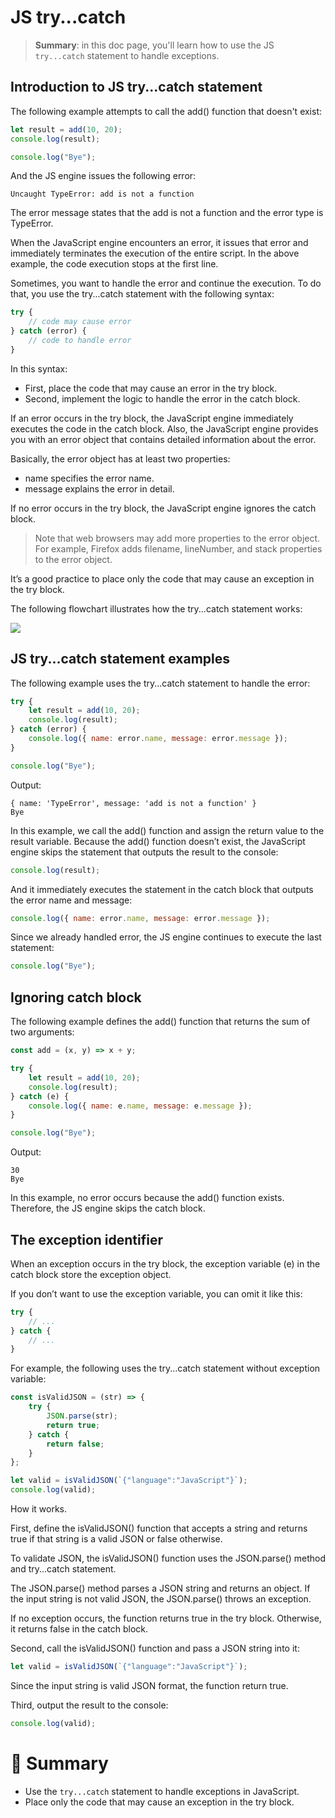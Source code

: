 # JS try...catch

> __Summary__: in this doc page, you'll learn how to use the JS `try...catch` statement to handle exceptions.

## Introduction to JS try...catch statement

The following example attempts to call the add() function that doesn't exist:

```js
let result = add(10, 20);
console.log(result);

console.log("Bye");
```

And the JS engine issues the following error:

```
Uncaught TypeError: add is not a function
```

The error message states that the add is not a function and the error type is TypeError.

When the JavaScript engine encounters an error, it issues that error and immediately terminates the execution of the entire script. In the above example, the code execution stops at the first line.

Sometimes, you want to handle the error and continue the execution. To do that, you use the try...catch statement with the following syntax:

```js
try {
    // code may cause error
} catch (error) {
    // code to handle error
}
```

In this syntax:

- First, place the code that may cause an error in the try block.
- Second, implement the logic to handle the error in the catch block.

If an error occurs in the try block, the JavaScript engine immediately executes the code in the catch block. Also, the JavaScript engine provides you with an error object that contains detailed information about the error.

Basically, the error object has at least two properties:

- name specifies the error name.
- message explains the error in detail.

If no error occurs in the try block, the JavaScript engine ignores the catch block.

> Note that web browsers may add more properties to the error object. For example, Firefox adds filename, lineNumber, and stack properties to the error object.

It’s a good practice to place only the code that may cause an exception in the try block.

The following flowchart illustrates how the try...catch statement works:

<img src="https://www.javascripttutorial.net/wp-content/uploads/2022/01/JavaScript-try-catch-1.svg">

## JS try...catch statement examples

The following example uses the try...catch statement to handle the error:

```js
try {
    let result = add(10, 20);
    console.log(result);
} catch (error) {
    console.log({ name: error.name, message: error.message });
}

console.log("Bye");
```

Output:

```
{ name: 'TypeError', message: 'add is not a function' }
Bye
```

In this example, we call the add() function and assign the return value to the result variable. Because the add() function doesn’t exist, the JavaScript engine skips the statement that outputs the result to the console:

```js
console.log(result);
```

And it immediately executes the statement in the catch block that outputs the error name and message:

```js
console.log({ name: error.name, message: error.message });
```

Since we already handled error, the JS engine continues to execute the last statement:

```js
console.log("Bye");
```

## Ignoring catch block

The following example defines the add() function that returns the sum of two arguments:

```js
const add = (x, y) => x + y;

try {
    let result = add(10, 20);
    console.log(result);
} catch (e) {
    console.log({ name: e.name, message: e.message });
}

console.log("Bye");
```

Output:

```
30
Bye
```

In this example, no error occurs because the add() function exists. Therefore, the JS engine skips the catch block.

## The exception identifier

When an exception occurs in the try block, the exception variable (e) in the catch block store the exception object.

If you don’t want to use the exception variable, you can omit it like this:

```js
try {
    // ...
} catch {
    // ...
}
```

For example, the following uses the try...catch statement without exception variable:

```js
const isValidJSON = (str) => {
    try {
        JSON.parse(str);
        return true;
    } catch {
        return false;
    }
};

let valid = isValidJSON(`{"language":"JavaScript"}`);
console.log(valid);
```

How it works.

First, define the isValidJSON() function that accepts a string and returns true if that string is a valid JSON or false otherwise.

To validate JSON, the isValidJSON() function uses the JSON.parse() method and try...catch statement.

The JSON.parse() method parses a JSON string and returns an object. If the input string is not valid JSON, the JSON.parse() throws an exception.

If no exception occurs, the function returns true in the try block. Otherwise, it returns false in the catch block.

Second, call the isValidJSON() function and pass a JSON string into it:

```js
let valid = isValidJSON(`{"language":"JavaScript"}`);
```

Since the input string is valid JSON format, the function return true.

Third, output the result to the console:

```js
console.log(valid);
```

# :memo: Summary

- Use the `try...catch` statement to handle exceptions in JavaScript.
- Place only the code that may cause an exception in the try block.
